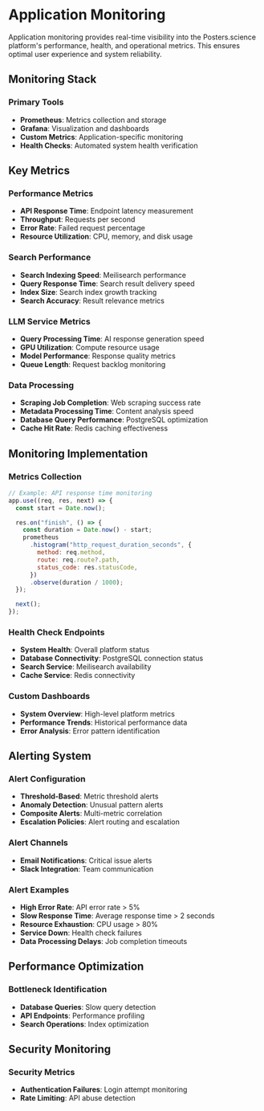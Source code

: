 # Application Monitoring

Application monitoring provides real-time visibility into the Posters.science platform's performance, health, and operational metrics. This ensures optimal user experience and system reliability.

## Monitoring Stack

### Primary Tools

- **Prometheus**: Metrics collection and storage
- **Grafana**: Visualization and dashboards
- **Custom Metrics**: Application-specific monitoring
- **Health Checks**: Automated system health verification

## Key Metrics

### Performance Metrics

- **API Response Time**: Endpoint latency measurement
- **Throughput**: Requests per second
- **Error Rate**: Failed request percentage
- **Resource Utilization**: CPU, memory, and disk usage

### Search Performance

- **Search Indexing Speed**: Meilisearch performance
- **Query Response Time**: Search result delivery speed
- **Index Size**: Search index growth tracking
- **Search Accuracy**: Result relevance metrics

### LLM Service Metrics

- **Query Processing Time**: AI response generation speed
- **GPU Utilization**: Compute resource usage
- **Model Performance**: Response quality metrics
- **Queue Length**: Request backlog monitoring

### Data Processing

- **Scraping Job Completion**: Web scraping success rate
- **Metadata Processing Time**: Content analysis speed
- **Database Query Performance**: PostgreSQL optimization
- **Cache Hit Rate**: Redis caching effectiveness

## Monitoring Implementation

### Metrics Collection

```javascript
// Example: API response time monitoring
app.use((req, res, next) => {
  const start = Date.now();

  res.on("finish", () => {
    const duration = Date.now() - start;
    prometheus
      .histogram("http_request_duration_seconds", {
        method: req.method,
        route: req.route?.path,
        status_code: res.statusCode,
      })
      .observe(duration / 1000);
  });

  next();
});
```

### Health Check Endpoints

- **System Health**: Overall platform status
- **Database Connectivity**: PostgreSQL connection status
- **Search Service**: Meilisearch availability
- **Cache Service**: Redis connectivity

### Custom Dashboards

- **System Overview**: High-level platform metrics
- **Performance Trends**: Historical performance data
- **Error Analysis**: Error pattern identification

## Alerting System

### Alert Configuration

- **Threshold-Based**: Metric threshold alerts
- **Anomaly Detection**: Unusual pattern alerts
- **Composite Alerts**: Multi-metric correlation
- **Escalation Policies**: Alert routing and escalation

### Alert Channels

- **Email Notifications**: Critical issue alerts
- **Slack Integration**: Team communication

### Alert Examples

- **High Error Rate**: API error rate > 5%
- **Slow Response Time**: Average response time > 2 seconds
- **Resource Exhaustion**: CPU usage > 80%
- **Service Down**: Health check failures
- **Data Processing Delays**: Job completion timeouts

## Performance Optimization

### Bottleneck Identification

- **Database Queries**: Slow query detection
- **API Endpoints**: Performance profiling
- **Search Operations**: Index optimization

## Security Monitoring

### Security Metrics

- **Authentication Failures**: Login attempt monitoring
- **Rate Limiting**: API abuse detection
